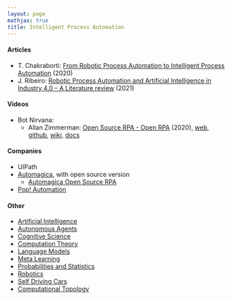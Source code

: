```yaml
---
layout: page
mathjax: true
title: Intelligent Process Automation
---
```

#### Articles
* T. Chakraborti: [From Robotic Process Automation to Intelligent Process Automation](https://arxiv.org/pdf/2007.13257.pdf) (2020)
* J. Ribeiro: [Robotic Process Automation and Artificial Intelligence in Industry 4.0 – A Literature review](https://pdf.sciencedirectassets.com/280203/1-s2.0-S1877050921X0004X/1-s2.0-S1877050921001393/main.pdf) (2021)

#### Videos
* Bot Nirvana:
  * Allan Zimmerman: [Open Source RPA - Open RPA](https://www.youtube.com/watch?v=bL7xWgVnkjw) (2020), [web](https://openrpa.dk/), [github](https://github.com/open-rpa/openrpa), [wiki](https://github.com/open-rpa/openrpa/wiki), [docs](https://docs.openiap.io/)

#### Companies
* UIPath
* [Automagica](https://rpabotsworld.com/open-source-rpa-tool-automagica/), with open source version
  * [Automagica Open Source RPA](https://www.youtube.com/watch?v=OYUj_Gc3XrY)
* [Pop! Automation](https://www.popautomation.com/)

#### Other
* [Artificial Intelligence](/artificial_intelligence)
* [Autonomous Agents](/autonomous_agents)
* [Cognitive Science](/cognitive_science)
* [Computation Theory](/computation_theory)
* [Language Models](/language_models)
* [Meta Learning](/meta_learning)
* [Probabilities and Statistics](/probabilities_and_statistics)
* [Robotics](/robotics)
* [Self Driving Cars](/self_driving_cars)
* [Computational Topology](/computational_topology)
